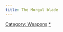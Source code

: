 ```yaml
---
title: The Morgul blade
---
```


[Category: Weapons](Category:_Weapons "wikilink")
[\*](Category:_Slashing_weapons "wikilink")